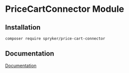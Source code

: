 # PriceCartConnector Module

## Installation

```
composer require spryker/price-cart-connector
```

## Documentation

[Documentation](https://spryker.github.io)
